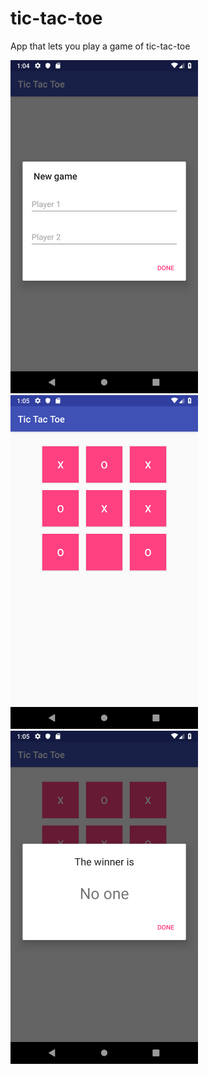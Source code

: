 # tic-tac-toe
App that lets you play a game of tic-tac-toe

<img src="img/screenshot.png" width="300">
<img src="img/screenshot2.png" width="300">
<img src="img/screenshot3.png" width="300">
